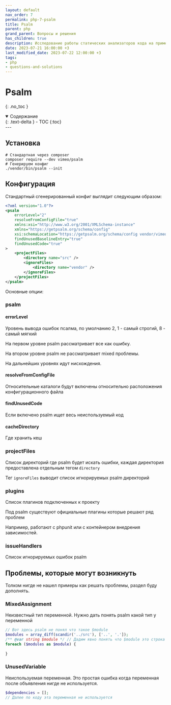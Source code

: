```yaml
---
layout: default
nav_order: 7
permalink: php-7-psalm
title: Psalm
parent: php
grand_parent: Вопросы и решения
has_children: true
description: Исследование работы статических анализаторов кода на примере psalm
date: 2023-07-21 16:00:00 +3
last_modified_date: 2023-07-22 12:00:00 +3
tags:
- php
- questions-and-solutions
---
```


# Psalm
{: .no_toc }

<details open markdown="block">
  <summary>
    Содержание
  </summary>
  {: .text-delta }
- TOC
{:toc}
</details>
---

## Установка

````shell
# Стандартная через composer
composer require --dev vimeo/psalm
# Генерируем конфиг
./vendor/bin/psalm --init
````

## Конфигурация

Стандартный сгенерированный конфиг выглядит следующим образом:

````xml
<?xml version="1.0"?>
<psalm
    errorLevel="2"
    resolveFromConfigFile="true"
    xmlns:xsi="http://www.w3.org/2001/XMLSchema-instance"
    xmlns="https://getpsalm.org/schema/config"
    xsi:schemaLocation="https://getpsalm.org/schema/config vendor/vimeo/psalm/config.xsd"
    findUnusedBaselineEntry="true"
    findUnusedCode="true"
>
    <projectFiles>
        <directory name="src" />
        <ignoreFiles>
            <directory name="vendor" />
        </ignoreFiles>
    </projectFiles>
</psalm>
````

Основные опции:

### psalm

#### errorLevel

Уровень вывода ошибок псалма, по умолчанию 2, 1 - самый строгий, 8 - самый мягкий

На первом уровне psalm рассматривает все как ошибку.

На втором уровне psalm не рассматривает mixed проблемы.

На дальнейших уровнях идут нисхождения.

#### resolveFromConfigFile

Относительные каталоги будут включены относительно расположения конфигурационного файла

#### findUnusedCode

Если включено psalm ищет весь неиспользуемый код

#### cacheDirectory

Где хранить кеш

### projectFiles

Список директорий где psalm будет искать ошибки, каждая директория предоставлена отдельным тегом `directory`

Тег `ignoreFiles` выводит список игнорируемых psalm директорий

### plugins

Список плагинов подключенных к проекту

Под psalm существуют официальные плагины которые решают ряд проблем

Например, работают с phpunit или c контейнером внедрения зависимостей.

### issueHandlers

Список игнорируемых ошибок psalm

## Проблемы, которые могут возникнуть
                                     
Толком нигде не нашел примеры как решать проблемы, раздел буду дополнять.

### MixedAssignment

Неизвестный тип переменной. Нужно дать понять psalm какой тип у переменной

````php
// Вот здесь psalm не понял что такое $module
$modules = array_diff(scandir('../src'), ['..', '.']);
/** @var string $module */ // Дадим явно понять что $module это строка
foreach ($modules as $module) {
        
}
````

### UnusedVariable

Неиспользуемая переменная. Это простая ошибка когда переменная после объявления нигде не используется.

````php
$dependencies = [];
// Далее по коду эта переменная не используется
````








